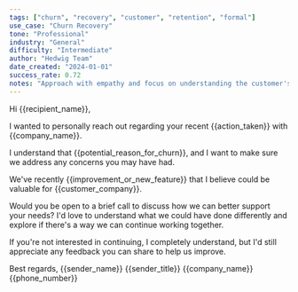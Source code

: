 ```yaml
---
tags: ["churn", "recovery", "customer", "retention", "formal"]
use_case: "Churn Recovery"
tone: "Professional"
industry: "General"
difficulty: "Intermediate"
author: "Hedwig Team"
date_created: "2024-01-01"
success_rate: 0.72
notes: "Approach with empathy and focus on understanding the customer's needs"
---
```


Hi {{recipient_name}},

I wanted to personally reach out regarding your recent {{action_taken}} with {{company_name}}.

I understand that {{potential_reason_for_churn}}, and I want to make sure we address any concerns you may have had.

We've recently {{improvement_or_new_feature}} that I believe could be valuable for {{customer_company}}.

Would you be open to a brief call to discuss how we can better support your needs? I'd love to understand what we could have done differently and explore if there's a way we can continue working together.

If you're not interested in continuing, I completely understand, but I'd still appreciate any feedback you can share to help us improve.

Best regards,
{{sender_name}}
{{sender_title}}
{{company_name}}
{{phone_number}} 